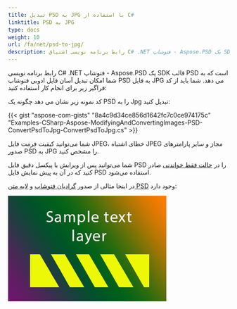 ```yaml
---
title: تبدیل PSD به JPG با استفاده از C#
linktitle: PSD به JPG
type: docs
weight: 10
url: /fa/net/psd-to-jpg/
description: رابط برنامه نویسی اشتیاق C# .NET فتوشاپ - Aspose.PSD یک SDK قالب PSD است که به شما امکان تبدیل آسان فایل Adobe Photoshop به فرمت PSD به فایل JPG می دهد. لطفا نگاهی به کد نمونه ارائه شده بیاندازید.
---
```


رابط برنامه نویسی C# .NET فتوشاپ - Aspose.PSD یک SDK قالب PSD است که به شما امکان تبدیل آسان فایل ادوبی فتوشاپ PSD به فایل JPG می دهد. شما باید از کد فراگیر زیر برای انجام کار استفاده کنید:

کد نمونه زیر نشان می دهد چگونه یک PSD را به Jpg تبدیل کنید:

{{< gist "aspose-com-gists" "8a4c9d34ce856d1642fc7c0ce974175c" "Examples-CSharp-Aspose-ModifyingAndConvertingImages-PSD-ConvertPsdToJpg-ConvertPsdToJpg.cs" >}}

شما می‌توانید کیفیت فرمت فایل JPEG، خطای اشتباه JPEG مجاز و سایر پارامترهای صدور PSD به JPG را مشخص کنید.

شما می‌توانید پس از ویرایش یا پیکسل دقیق فایل PSD را در [حالت فقط خواندنی](https://reference.aspose.com/psd/net/aspose.psd.imageloadoptions/psdloadoptions/properties/readonlymode) صادر کنید که در آن به پیش نمایش فایل PSD استفاده می‌شود.

در اینجا مثالی از صدور [گرادیان فتوشاپ](psd/fa/net/support-of-fill-layers/) و [لایه متن PSD](psd/fa/net/working-with-text-layers/) وجود دارد:

![todo:image_alt_text](psd-to-jpg_1.png)

